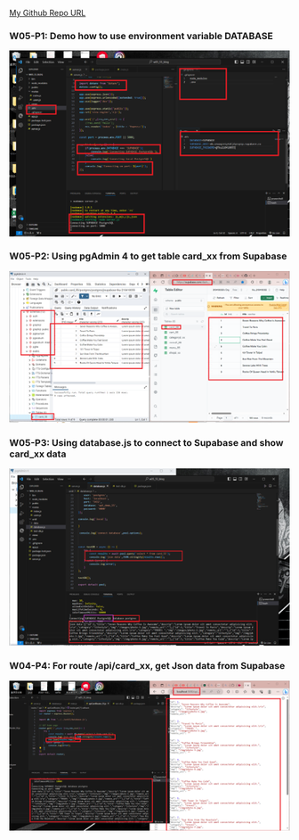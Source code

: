 [My Github Repo URL](https://github.com/210410055/112-wp1/tree/main)

### W05-P1: Demo how to use environment variable DATABASE
![](w05-p1.png)

### W05-P2: Using pgAdmin 4 to get table card_xx from Supabase
 
![](w05-p2.png)

### W05-P3: Using database.js to connect to Supabase and show card_xx data
 
![](w05-p3.png)

 ### W04-P4: For route /api/card_xx, get Json data from Supabase
 
![](w05-p4.png)